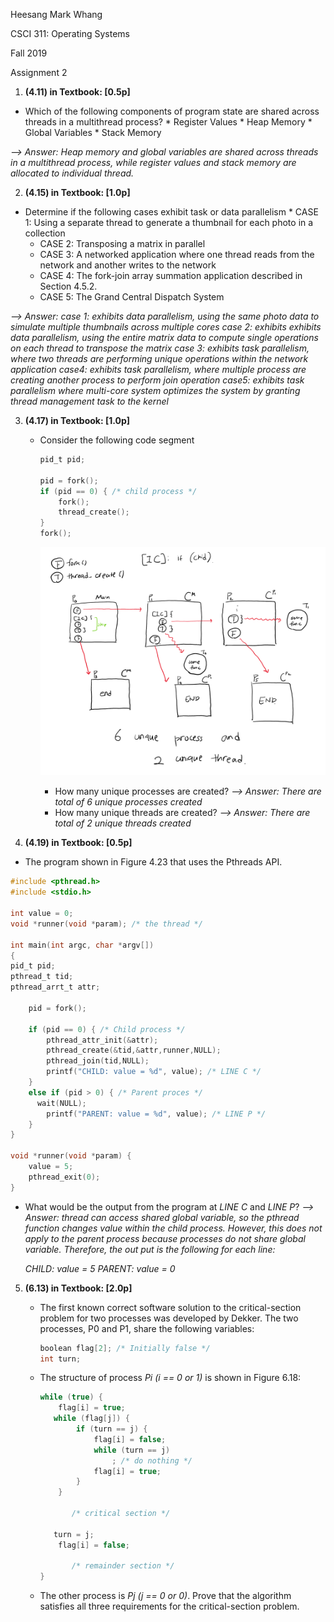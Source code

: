 Heesang Mark Whang

CSCI 311: Operating Systems

Fall 2019

Assignment 2

1. **(4.11) in Textbook: [0.5p]**
* Which of the following components of program state are shared across threads in a multithread process?
	  * Register Values
	  * Heap Memory
	  * Global Variables
	  * Stack Memory

*--> Answer: Heap memory and global variables are shared across threads in a multithread process, while register values and stack memory are allocated to individual thread.*



2. **(4.15) in Textbook: [1.0p]**
* Determine if the following cases exhibit task or data parallelism
		* CASE 1: Using a separate thread to generate a thumbnail for each photo in a collection
	* CASE 2: Transposing a matrix in parallel
	* CASE 3: A networked application where one thread reads from the network and another writes to the network
	* CASE 4: The fork-join array summation application described in Section 4.5.2.
	* CASE 5: The Grand Central Dispatch System  
	

*--> Answer:*
	*case 1: exhibits data parallelism, using the same photo data to simulate multiple thumbnails across multiple cores*
	*case 2: exhibits exhibits data parallelism, using the entire matrix data to compute single operations on each thread to transpose the matrix*
	*case 3: exhibits task parallelism, where two threads are performing unique operations within the network application*
	*case4: exhibits task parallelism, where multiple process are creating another process to perform join operation*
	*case5: exhibits task parallelism where multi-core system optimizes the system by granting thread management task to the kernel*



3. **(4.17) in Textbook: [1.0p]**

	* Consider the following code segment
		
		```C
		pid_t pid;
		
		pid = fork();
		if (pid == 0) { /* child process */
			fork();
		    thread_create();
		}
		fork();
		```
		
		![](./problem3.png)
		
		* How many unique processes are created?
		  *--> Answer: There are total of 6 unique processes created*
		* How many unique threads are created?
		  *--> Answer: There are total of 2 unique threads created* 


4. **(4.19) in Textbook: [0.5p]**

  * The program shown in Figure 4.23 that uses the Pthreads API. 

  ```c
  #include <pthread.h>
  #include <stdio.h>
  
  int value = 0;
  void *runner(void *param); /* the thread */
  
  int main(int argc, char *argv[])
  {
  pid_t pid;
  pthread_t tid;
  pthread_arrt_t attr;
      
      pid = fork();
  
      if (pid == 0) { /* Child process */
          pthread_attr_init(&attr);
          pthread_create(&tid,&attr,runner,NULL);
          pthread_join(tid,NULL);
          printf("CHILD: value = %d", value); /* LINE C */
      }
      else if (pid > 0) { /* Parent proces */
      	wait(NULL);
          printf("PARENT: value = %d", value); /* LINE P */
      }
  }
  
  void *runner(void *param) {
      value = 5;
      pthread_exit(0);
  }
  ```

  * What would be the output from the program at *LINE C* and *LINE P*?
    *--> Answer: thread can access shared global variable, so the pthread function changes value within the child process. However, this does not apply to the parent process because processes do not share global variable. Therefore, the out put is the following for each line:* 

    *CHILD: value = 5*
    *PARENT: value = 0*

5. **(6.13) in Textbook: [2.0p]**

   * The first known correct software solution to the critical-section problem for two processes was developed by Dekker. The two processes, P0 and P1, share the following variables:

     ```C
     boolean flag[2]; /* Initially false */
     int turn;
     ```
     
   * The structure of process *Pi (i == 0 or 1)* is shown in Figure 6.18:
   
     ```C
     while (true) { 
         flag[i] = true;
     	while (flag[j]) { 
             if (turn == j) { 
                 flag[i] = false; 
                 while (turn == j) 
                     ; /* do nothing */ 
                 flag[i] = true; 
             } 
         } 
         
         	/* critical section */
         
     	turn = j; 
         flag[i] = false;
         
     		/* remainder section */
     }
     ```
   
   * The other process is *Pj (j == 0 or 0)*. Prove that the algorithm satisfies all three requirements for the critical-section problem.


